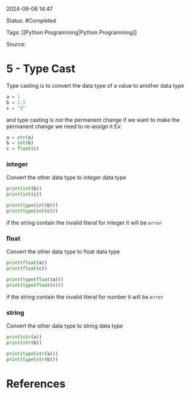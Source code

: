 2024-08-06 14:47

Status: #Completed 

Tags: [[Python Programming|Python Programming]]

Source: 
# 5 - Type Cast

Type casting is to convert the data type of a value to another data type
``` python
a = 1
b = 1.5
c = "3"
```
and type casting is not the permanent change if we want to make the permanent change we need to re-assign it Ex:
``` python
a = str(a)
b = int(b)
c = float(c)
```

### integer
Convert the other data type to integer data type
``` python
print(int(b))
print(int(c))

print(type(int(b)))
print(type(int(c)))
```
if the string contain the invalid literal for integer it will be `error`

### float
Convert the other data type to float data type
``` python
print(float(a))
print(float(c))

print(type(float(a)))
print(type(float(c)))
```
if the string contain the invalid literal for number it will be `error`

### string
Convert the other data type to string data type
``` python
print(str(a))
print(str(b))

print(type(str(a)))
print(type(str(b)))
```


# References

